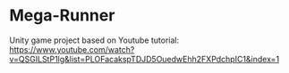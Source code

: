 # Mega-Runner
Unity game project based on Youtube tutorial:
https://www.youtube.com/watch?v=QSGILStP1lg&list=PLOFacakspTDJD5OuedwEhh2FXPdchpIC1&index=1
